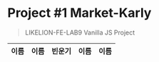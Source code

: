 # Project #1 Market-Karly

> LIKELION-FE-LAB9 Vanilla JS Project

| 이름 | 이름 | 빈운기 | 이름 | 이름 |
| ---- | ---- | ---- | ---- | ---- |
